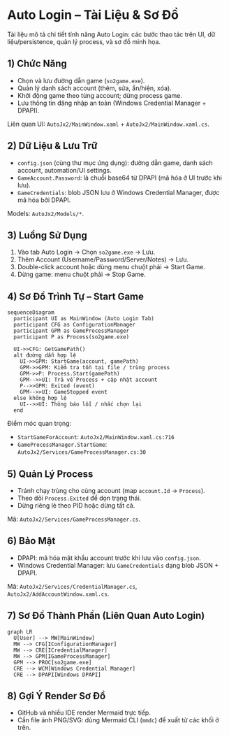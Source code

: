 # Auto Login – Tài Liệu & Sơ Đồ

Tài liệu mô tả chi tiết tính năng Auto Login: các bước thao tác trên UI, dữ liệu/persistence, quản lý process, và sơ đồ minh họa.

## 1) Chức Năng
- Chọn và lưu đường dẫn game (`so2game.exe`).
- Quản lý danh sách account (thêm, sửa, ẩn/hiện, xóa).
- Khởi động game theo từng account; dừng process game.
- Lưu thông tin đăng nhập an toàn (Windows Credential Manager + DPAPI).

Liên quan UI: `AutoJx2/MainWindow.xaml` + `AutoJx2/MainWindow.xaml.cs`.

## 2) Dữ Liệu & Lưu Trữ
- `config.json` (cùng thư mục ứng dụng): đường dẫn game, danh sách account, automation/UI settings.
- `GameAccount.Password`: là chuỗi base64 từ DPAPI (mã hóa ở UI trước khi lưu).
- `GameCredentials`: blob JSON lưu ở Windows Credential Manager, được mã hóa bởi DPAPI.

Models: `AutoJx2/Models/*`.

## 3) Luồng Sử Dụng
1. Vào tab Auto Login → Chọn `so2game.exe` → Lưu.
2. Thêm Account (Username/Password/Server/Notes) → Lưu.
3. Double-click account hoặc dùng menu chuột phải → Start Game.
4. Dừng game: menu chuột phải → Stop Game.

## 4) Sơ Đồ Trình Tự – Start Game

```mermaid
sequenceDiagram
  participant UI as MainWindow (Auto Login Tab)
  participant CFG as ConfigurationManager
  participant GPM as GameProcessManager
  participant P as Process(so2game.exe)

  UI->>CFG: GetGamePath()
  alt đường dẫn hợp lệ
    UI->>GPM: StartGame(account, gamePath)
    GPM->>GPM: Kiểm tra tồn tại file / trùng process
    GPM->>P: Process.Start(gamePath)
    GPM-->>UI: Trả về Process + cập nhật account
    P-->>GPM: Exited (event)
    GPM-->>UI: GameStopped event
  else không hợp lệ
    UI-->>UI: Thông báo lỗi / nhắc chọn lại
  end
```

Điểm móc quan trọng:
- `StartGameForAccount`: `AutoJx2/MainWindow.xaml.cs:716`
- `GameProcessManager.StartGame`: `AutoJx2/Services/GameProcessManager.cs:30`

## 5) Quản Lý Process
- Tránh chạy trùng cho cùng account (map `account.Id` → `Process`).
- Theo dõi `Process.Exited` để dọn trạng thái.
- Dừng riêng lẻ theo PID hoặc dừng tất cả.

Mã: `AutoJx2/Services/GameProcessManager.cs`.

## 6) Bảo Mật
- DPAPI: mã hóa mật khẩu account trước khi lưu vào `config.json`.
- Windows Credential Manager: lưu `GameCredentials` dạng blob JSON + DPAPI.

Mã: `AutoJx2/Services/CredentialManager.cs`, `AutoJx2/AddAccountWindow.xaml.cs`.

## 7) Sơ Đồ Thành Phần (Liên Quan Auto Login)

```mermaid
graph LR
  U[User] --> MW[MainWindow]
  MW --> CFG[IConfigurationManager]
  MW --> CRE[ICredentialManager]
  MW --> GPM[IGameProcessManager]
  GPM --> PROC[so2game.exe]
  CRE --> WCM[Windows Credential Manager]
  CRE --> DPAPI[Windows DPAPI]
```

## 8) Gợi Ý Render Sơ Đồ
- GitHub và nhiều IDE render Mermaid trực tiếp.
- Cần file ảnh PNG/SVG: dùng Mermaid CLI (`mmdc`) để xuất từ các khối ở trên.


